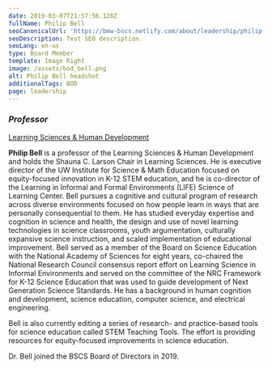 ```yaml
---
date: 2019-03-07T21:57:56.128Z
fullName: Philip Bell
seoCanonicalUrl: 'https://bmw-bscs.netlify.com/about/leadership/philip-bell'
seoDescription: Test SEO description.
seoLang: en-us
type: Board Member
template: Image Right
image: /assets/bod_bell.png
alt: Philip Bell headshot
additionalTags: BOD
page: leadership
---
```

### *Professor*

<a href="https://education.uw.edu/">Learning Sciences & Human Development</a>

**Philip Bell** is a professor of the Learning Sciences & Human Development and holds the Shauna C. Larson Chair in Learning Sciences. He is executive director of the UW Institute for Science & Math Education focused on equity-focused innovation in K-12 STEM education, and he is co-director of the Learning in Informal and Formal Environments (LIFE) Science of Learning Center. Bell pursues a cognitive and cultural program of research across diverse environments focused on how people learn in ways that are personally consequential to them. He has studied everyday expertise and cognition in science and health, the design and use of novel learning technologies in science classrooms, youth argumentation, culturally expansive science instruction, and scaled implementation of educational improvement. Bell served as a member of the Board on Science Education with the National Academy of Sciences for eight years, co-chaired the National Research Council consensus report effort on Learning Science in Informal Environments and served on the committee of the NRC Framework for K-12 Science Education that was used to guide development of Next Generation Science Standards. He has a background in human cognition and development, science education, computer science, and electrical engineering.

Bell is also currently editing a series of research- and practice-based tools for science education called STEM Teaching Tools. The effort is providing resources for equity-focused improvements in science education.

Dr. Bell joined the BSCS Board of Directors in 2019.
